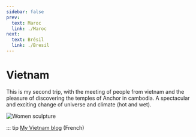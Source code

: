 ```yaml
---
sidebar: false
prev: 
  text: Maroc
  link: ./Maroc
next: 
  text: Brésil
  link: ./Bresil
---
```


# Vietnam

This is my second trip, with the meeting of people from vietnam and the pleasure of discovering the temples of Anchor in cambodia. A spectacular and exciting change of universe and climate (hot and wet).

<img :src="$withBase('/img/anchor.jpg')" alt="Women sculpture">

::: tip
[My Vietnam blog](https://vietnam.rouquin.me/) (French)
